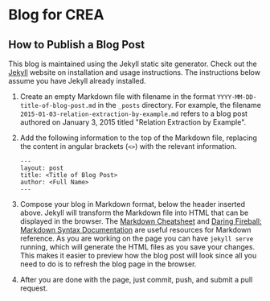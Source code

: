 Blog for CREA
=============

How to Publish a Blog Post
--------------------------

This blog is maintained using the Jekyll static site generator. Check out the [Jekyll](http://jekyllrb.com/) website on installation and usage instructions. The instructions below assume you have Jekyll already installed.

1. Create an empty Markdown file with filename in the format `YYYY-MM-DD-title-of-blog-post.md` in the `_posts` directory. For example, the filename `2015-01-03-relation-extraction-by-example.md` refers to a blog post authored on January 3, 2015 titled "Relation Extraction by Example".
2. Add the following information to the top of the Markdown file, replacing the content in angular brackets (`<>`) with the relevant information.

    ```
    ---
    layout: post
    title: <Title of Blog Post>
    author: <Full Name>
    ---
    ```

3. Compose your blog in Markdown format, below the header inserted above. Jekyll will transform the Markdown file into HTML that can be displayed in the browser. The [Markdown Cheatsheet](https://github.com/adam-p/markdown-here/wiki/Markdown-Cheatsheet) and [Daring Fireball: Markdown Syntax Documentation](http://daringfireball.net/projects/markdown/syntax) are useful resources for Markdown reference. As you are working on the page you can have `jekyll serve` running, which will generate the HTML files as you save your changes. This makes it easier to preview how the blog post will look since all you need to do is to refresh the blog page in the browser.
4. After you are done with the page, just commit, push, and submit a pull request.
